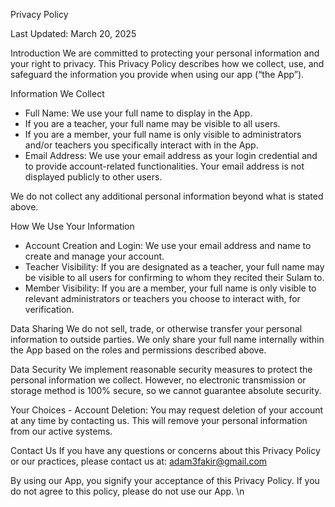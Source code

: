 Privacy Policy 

Last Updated: March 20, 2025

Introduction 
We are committed to protecting your personal information and your right to privacy. This Privacy Policy describes how we collect, use, and safeguard the information you provide when using our app (“the App”).

Information We Collect
- Full Name: We use your full name to display in the App.
- If you are a teacher, your full name may be visible to all users. 
- If you are a member, your full name is only visible to administrators and/or teachers you specifically interact with in the App. 
- Email Address: We use your email address as your login credential and to provide account-related functionalities. Your email address is not displayed publicly to other users. 
 

We do not collect any additional personal information beyond what is stated above.

How We Use Your Information 
- Account Creation and Login: We use your email address and name to create and manage your account. 
- Teacher Visibility: If you are designated as a teacher, your full name may be visible to all users for confirming to whom they recited their Sulam to. 
- Member Visibility: If you are a member, your full name is only visible to relevant administrators or teachers you choose to interact with, for verification. 

Data Sharing 
We do not sell, trade, or otherwise transfer your personal information to outside parties. We only share your full name internally within the App based on the roles and permissions described above. 

Data Security 
We implement reasonable security measures to protect the personal information we collect. However, no electronic transmission or storage method is 100% secure, so we cannot guarantee absolute security. 

Your Choices 
    - Account Deletion: You may request deletion of your account at any time by contacting us. This will remove your personal information from our active systems. 
 
Contact Us 
If you have any questions or concerns about this Privacy Policy or our practices, please contact us at: 
adam3fakir@gmail.com 


By using our App, you signify your acceptance of this Privacy Policy. If you do not agree to this policy, please do not use our App. \n
